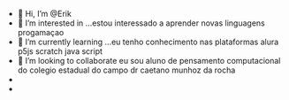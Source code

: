 - 👋 Hi, I’m @Erik
- 👀 I’m interested in ...estou interessado a aprender novas linguagens progamaçao
- 🌱 I’m currently learning ...eu tenho conhecimento nas plataformas alura p5js scratch java script
- 💞️ I’m looking to collaborate eu sou aluno de pensamento computacional do colegio estadual do campo dr caetano munhoz da rocha 
- 
- 

<!---


--->
